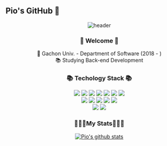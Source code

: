 ## Pio's GitHub 👋
<div align='center'>

![header](https://capsule-render.vercel.app/api?type=waving&color=auto&height=165&section=header&text=JiSung%20Pyo&fontSize=80&fontAlign=60) 

 <h3> 🙌 Welcome 🙌 </h3>
 <p>
🏫 Gachon Univ. - Department of Software (2018 - )</br>
📚 Studying Back-end Development
  </p>
  
<h3>📚 Techology Stack 📚</h3>  
 <img src="https://img.shields.io/badge/C-A8B9CC?style=flat-square&logo=C&logoColor=white"/>
 <img src="https://img.shields.io/badge/Arduino-00979D?style=flat-square&logo=Arduino&logoColor=white"/>
 <img src="https://img.shields.io/badge/Java-007396?style=flat-square&logo=Java&logoColor=white"/>
 <img src="https://img.shields.io/badge/HTML5-E34F26?style=flat-square&logo=HTML5&logoColor=white"/>
 <img src="https://img.shields.io/badge/CSS3-1572B6?style=flat-square&logo=CSS3&logoColor=white"/>
 <img src="https://img.shields.io/badge/JavaScript-F7DF1E?style=flat-square&logo=JavaScript&logoColor=white"/>
 <img src="https://img.shields.io/badge/Node.js-339933?style=flat-square&logo=Node.js&logoColor=white"/>
 <br>
 <img src="https://img.shields.io/badge/MySQL-4479A1?style=flat-square&logo=MySQL&logoColor=white"/>
 <img src="https://img.shields.io/badge/MongoDB-47A248?style=flat-square&logo=MongoDB&logoColor=white"/>
 <img src="https://img.shields.io/badge/JetBrains-000000?style=flat-square&logo=JetBrains&logoColor=white"/>
 <img src="https://img.shields.io/badge/IntelliJ IDEA-FF9900?style=flat-square&logo=IntelliJ IDEA&logoColor=white"/>
 <img src="https://img.shields.io/badge/DataGrip-0ABF53?style=flat-square&logo=DataGrip&logoColor=white"/>
 <br>
 <img src="https://img.shields.io/badge/Django-092E20?style=flat-square&logo=DataGrip&logoColor=white"/>
  <img src="https://img.shields.io/badge/TensorFlow-FF6F00?style=flat-square&logo=DataGrip&logoColor=white"/>


 
<!--
 <p>
 <b>Language</b>  
 <img src="https://img.shields.io/badge/C-A8B9CC?style=flat-square&logo=C&logoColor=white"/>
 <img src="https://img.shields.io/badge/Arduino-00979D?style=flat-square&logo=Arduino&logoColor=white"/>
 <img src="https://img.shields.io/badge/Java-007396?style=flat-square&logo=Java&logoColor=white"/>
 </p>
 <p>
 <b>Web</<b>  
 <img src="https://img.shields.io/badge/HTML5-E34F26?style=flat-square&logo=HTML5&logoColor=white"/>
 <img src="https://img.shields.io/badge/CSS3-1572B6?style=flat-square&logo=CSS3&logoColor=white"/>
 <img src="https://img.shields.io/badge/JavaScript-F7DF1E?style=flat-square&logo=JavaScript&logoColor=white"/>
 <img src="https://img.shields.io/badge/Node.js-339933?style=flat-square&logo=Node.js&logoColor=white"/>
  </p>
  <p>
 <b>DB</b>  
 <img src="https://img.shields.io/badge/MySQL-4479A1?style=flat-square&logo=MySQL&logoColor=white"/>
   <img src="https://img.shields.io/badge/MongoDB-47A248?style=flat-square&logo=MongoDB&logoColor=white"/>
  </p>
  <p>
 <b>Tool</b>
 <img src="https://img.shields.io/badge/JetBrains-000000?style=flat-square&logo=JetBrains&logoColor=white"/>
   <img src="https://img.shields.io/badge/IntelliJ IDEA-FF9900?style=flat-square&logo=IntelliJ IDEA&logoColor=white"/>
   <img src="https://img.shields.io/badge/DataGrip-0ABF53?style=flat-square&logo=DataGrip&logoColor=white"/>
 </p>
-->
<h3>🏃🏻‍♀️My Stats🏃🏻‍♀️</h3> 

[![Pio's github stats](https://github-readme-stats.vercel.app/api/top-langs/?username=pjs990301&show_icons=true&hide_border=true&title_color=004386&icon_color=004386&layout=compact)](https://github.com/pjs990301)</br>
</div>

<!--
**pjs990301/pjs990301** is a ✨ _special_ ✨ repository because its `README.md` (this file) appears on your GitHub profile.

Here are some ideas to get you started:

- 🔭 I’m currently working on ...
- 🌱 I’m currently learning ...
- 👯 I’m looking to collaborate on ...
- 🤔 I’m looking for help with ...
- 💬 Ask me about ...
- 📫 How to reach me: ...
- 😄 Pronouns: ...
- ⚡ Fun fact: ...
-->
